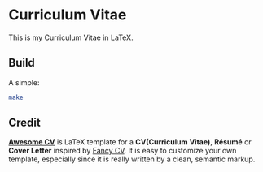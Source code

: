 Curriculum Vitae
================

This is my Curriculum Vitae in LaTeX.

Build
-----

A simple:

```bash
make
```

Credit
------

[**Awesome CV**](https://github.com/posquit0/Awesome-CV) is LaTeX template for
a **CV(Curriculum Vitae)**, **Résumé** or **Cover Letter** inspired by
[Fancy CV](https://www.sharelatex.com/templates/cv-or-resume/fancy-cv). It is
easy to customize your own template, especially since it is really written by
a clean, semantic markup.
